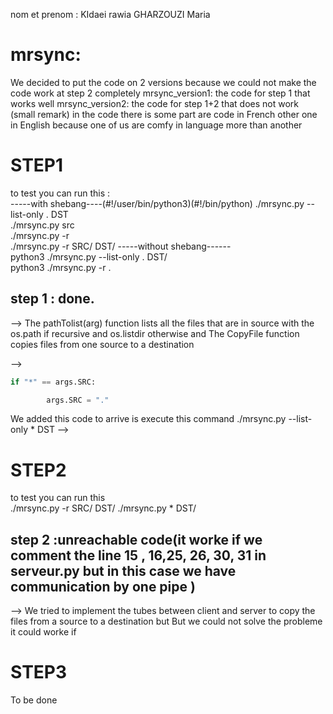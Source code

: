 
nom et prenom : KIdaei rawia
                GHARZOUZI Maria

# mrsync:
We decided to put the code on 2 versions because we could not make the code work at step 2 completely 
mrsync_version1:  the code for step 1 that works well 
mrsync_version2:  the code for step 1+2 that does not work 
(small remark)  in the code there is some part are code in French other one in English because one of us are comfy in language more than another

# STEP1

to test you can run this :   
-----with shebang----(#!/user/bin/python3)(#!/bin/python)
./mrsync.py --list-only . DST  
./mrsync.py src  
./mrsync.py -r  
./mrsync.py -r SRC/ DST/
-----without shebang------  
python3 ./mrsync.py --list-only . DST/  
python3 ./mrsync.py -r .  


## step 1 : done.  
--> 
The pathTolist(arg) function lists all the files that are in source with the os.path if recursive and os.listdir otherwise and The CopyFile function copies files from one source to a destination 


-->
```py
if "*" == args.SRC:

        args.SRC = "."

```
We added this code to arrive is execute this command 
./mrsync.py --list-only * DST
--> 

# STEP2 
to test you can run this  
./mrsync.py -r SRC/ DST/
./mrsync.py * DST/

## step 2 :unreachable code(it worke if we comment the line 15 , 16,25, 26, 30, 31 in serveur.py but in this case we have communication by one pipe )
-->
We tried to implement the tubes between client and server to copy the files from a source to a destination but But we could not solve the probleme
it could worke if 

# STEP3
To be done 
